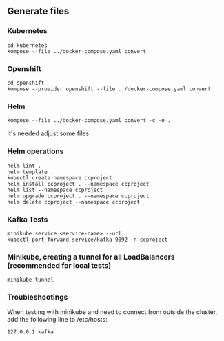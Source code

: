 ## Generate files

### Kubernetes
```shell
cd kubernetes
kompose --file ../docker-compose.yaml convert
```

### Openshift
```shell
cd openshift
kompose --provider openshift --file ../docker-compose.yaml convert
```

### Helm
```
kompose --file ../docker-compose.yaml convert -c -o .
```

It's needed adjust some files

### Helm operations
```
helm lint .
helm template .
kubectl create namespace ccproject
helm install ccproject . --namespace ccproject
helm list --namespace ccproject
helm upgrade ccproject . --namespace ccproject
helm delete ccproject --namespace ccproject
```

### Kafka Tests
```
minikube service <service-name> --url
kubectl port-forward service/kafka 9092 -n ccproject
```

### Minikube, creating a tunnel for all LoadBalancers (recommended for local tests)
```
minikube tunnel
```

### Troubleshootings

When testing with minikube and need to connect from outside the cluster, add the following line to /etc/hosts:
```shell
127.0.0.1 kafka
```